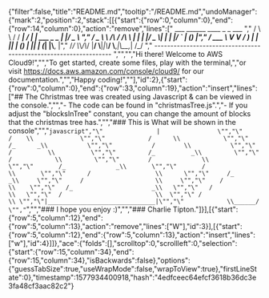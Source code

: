 {"filter":false,"title":"README.md","tooltip":"/README.md","undoManager":{"mark":2,"position":2,"stack":[[{"start":{"row":0,"column":0},"end":{"row":14,"column":0},"action":"remove","lines":["         ___        ______     ____ _                 _  ___  ","        / \\ \\      / / ___|   / ___| | ___  _   _  __| |/ _ \\ ","       / _ \\ \\ /\\ / /\\___ \\  | |   | |/ _ \\| | | |/ _` | (_) |","      / ___ \\ V  V /  ___) | | |___| | (_) | |_| | (_| |\\__, |","     /_/   \\_\\_/\\_/  |____/   \\____|_|\\___/ \\__,_|\\__,_|  /_/ "," ----------------------------------------------------------------- ","","","Hi there! Welcome to AWS Cloud9!","","To get started, create some files, play with the terminal,","or visit https://docs.aws.amazon.com/console/cloud9/ for our documentation.","","Happy coding!",""],"id":2},{"start":{"row":0,"column":0},"end":{"row":33,"column":19},"action":"insert","lines":["## The Christmas tree was created using Javascript & can be viewed in the console.","","- The code can be found in \"christmasTree.js\".","- If you adjust the \"blocksInTree\" constant, you can change the amount of blocks that the christmas tree has.","","### This is What will be shown in the console","","```javascript","\"               |                \"","\"             /    \\             \"","\"            /      \\            \"","\"           /_      _\\           \"","\"           /        \\           \"","\"          /          \\          \"","\"         /_          _\\         \"","\"         /            \\         \"","\"        /              \\        \"","\"       /_              _\\       \"","\"       /                \\       \"","\"      /                  \\      \"","\"     /_                  _\\     \"","\"     /                    \\     \"","\"    /                      \\    \"","\"   /_                      _\\   \"","\"   /                        \\   \"","\"  /                          \\  \"","\" /                            \\ \"","\"|______________________________|\"","\"            \\______/            \"","```","","### I hope you enjoy :)","","### Charlie Tipton."]}],[{"start":{"row":5,"column":12},"end":{"row":5,"column":13},"action":"remove","lines":["W"],"id":3}],[{"start":{"row":5,"column":12},"end":{"row":5,"column":13},"action":"insert","lines":["w"],"id":4}]]},"ace":{"folds":[],"scrolltop":0,"scrollleft":0,"selection":{"start":{"row":15,"column":34},"end":{"row":15,"column":34},"isBackwards":false},"options":{"guessTabSize":true,"useWrapMode":false,"wrapToView":true},"firstLineState":0},"timestamp":1577934400918,"hash":"4edfceec64efcf3618b36dc3e3fa48cf3aac82c2"}